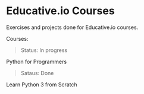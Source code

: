 <h1>Educative.io Courses</h1>

Exercises and projects done for Educative.io courses.

Courses:

> Status: In progress 

Python for Programmers

> Sataus: Done

Learn Python 3 from Scratch
